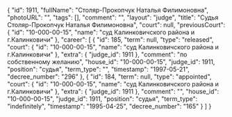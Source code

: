 {
    "id": 1911,
    "fullName": "Столяр-Прокопчук Наталья Филимоновна",
    "photoURL": "",
    "tags": [],
    "comment": "",
    "layout": "judge",
    "title": "Судья Столяр-Прокопчук Наталья Филимоновна",
    "court": null,
    "previousCourt": {
        "id": "10-000-00-15",
        "name": "суд Калинковичского района и г.Калинковичи"
    },
    "career": [
        {
            "id": 185,
            "term": null,
            "type": "released",
            "court": {
                "id": "10-000-00-15",
                "name": "суд Калинковичского района и г.Калинковичи"
            },
            "extra": {
                "judge_id": 1911
            },
            "comment": "по собственному желанию",
            "house_id": "10-000-00-15",
            "judge_id": 1911,
            "position": "судья",
            "term_type": "",
            "timestamp": "1997-05-21",
            "decree_number": "296"
        },
        {
            "id": 184,
            "term": null,
            "type": "appointed",
            "court": {
                "id": "10-000-00-15",
                "name": "суд Калинковичского района и г.Калинковичи"
            },
            "extra": {
                "judge_id": 1911
            },
            "comment": "",
            "house_id": "10-000-00-15",
            "judge_id": 1911,
            "position": "судья",
            "term_type": "indefinitely",
            "timestamp": "1995-04-25",
            "decree_number": "165"
        }
    ]
}